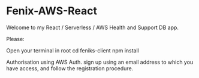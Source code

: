 # Fenix-AWS-React
Welcome to my React / Serverless / AWS Health and Support DB app.

Please:

Open your terminal in root
cd feniks-client
npm install

Authorisation using AWS Auth.
sign up using an email address to which you have access, and follow the registration procedure.
